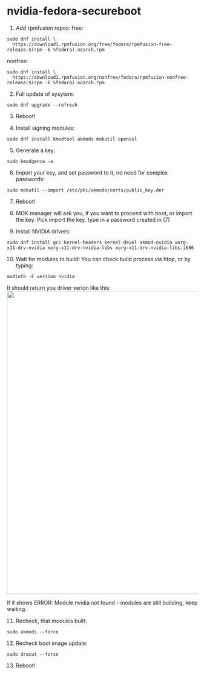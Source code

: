 # nvidia-fedora-secureboot


1) Add rpmfusion repos:
free:
```
sudo dnf install \
  https://download1.rpmfusion.org/free/fedora/rpmfusion-free-release-$(rpm -E %fedora).noarch.rpm
```
nonfree:
```
sudo dnf install \
  https://download1.rpmfusion.org/nonfree/fedora/rpmfusion-nonfree-release-$(rpm -E %fedora).noarch.rpm
```

2) Full update of sysytem:
```
sudo dnf upgrade --refresh
```
3) Reboot!

4) Install signing modules:
```
sudo dnf install kmodtool akmods mokutil openssl
```
5) Generate a key:
```
sudo kmodgenca -a
```
6) Import your key, and set password to it, no need for complex passwords:
```
sudo mokutil --import /etc/pki/akmods/certs/public_key.der
```
7) Reboot!

8) MOK manager will ask you, if you want to proceed with boot, or import the key. Pick import the key, type in a password created in (7)

9) Install NVIDIA drivers:
```
sudo dnf install gcc kernel-headers kernel-devel akmod-nvidia xorg-x11-drv-nvidia xorg-x11-drv-nvidia-libs xorg-x11-drv-nvidia-libs.i686
```
10) Wait for modules to build! You can check build process via htop, or by typing:
```
modinfo -F version nvidia
```
It should return you driver verion like this:
<img src="https://github.com/roworu/nvidia-fedora-secureboot/assets/36964755/ee673c2c-74db-4bd9-abc5-d50ae1c5404a" width="800">

If it shows ERROR: Module nvidia not found - modules are still building, keep waiting.

11) Recheck, that modules built:
```
sudo akmods --force
```
12) Recheck boot image update:
```
sudo dracut --force
```
13) Reboot!

